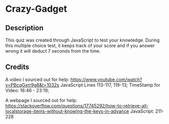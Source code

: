 # Crazy-Gadget

## Description
This quiz was created through JavaScript to test your knowledge. During this multiple choice test, 
it keeps track of your score and if you answer wrong it will deduct 7 seconds from the time.

## Credits
A video I sourced out for help: https://www.youtube.com/watch?v=PBcqGxrr9g8&t=1032s 
JavaScript Lines 113-117, 119-13; TimeStamp for Video: 16:46 - 23:19;

A webpage I sourced out for help: https://stackoverflow.com/questions/17745292/how-to-retrieve-all-localstorage-items-without-knowing-the-keys-in-advance
JavaScript: 211-228